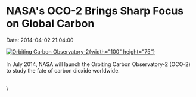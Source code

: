 NASA\'s OCO-2 Brings Sharp Focus on Global Carbon
=================================================

Date: 2014-04-02 21:04:00

[![Orbiting Carbon
Observatory-2](http://www.jpl.nasa.gov/images/earth/oco/20140402/oco20140401-226.gif){width="100"
height="75"}](http://www.jpl.nasa.gov/news/news.cfm?release=2014-100&rn=news.xml&rst=4096)\
\
In July 2014, NASA will launch the Orbiting Carbon Observatory-2 (OCO-2)
to study the fate of carbon dioxide worldwide.

\
\
